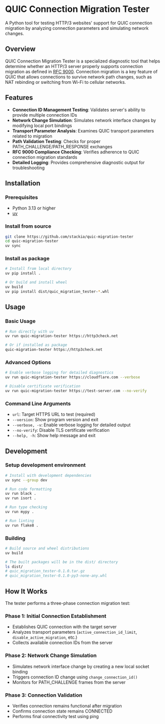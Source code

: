 # QUIC Connection Migration Tester

A Python tool for testing HTTP/3 websites' support for QUIC connection migration by analyzing connection parameters and simulating network changes.

## Overview

QUIC Connection Migration Tester is a specialized diagnostic tool that helps determine whether an HTTP/3 server properly supports connection migration as defined in [RFC 9000](https://datatracker.ietf.org/doc/html/rfc9000). Connection migration is a key feature of QUIC that allows connections to survive network path changes, such as NAT rebinding or switching from Wi-Fi to cellular networks.

## Features

- **Connection ID Management Testing**: Validates server's ability to provide multiple connection IDs
- **Network Change Simulation**: Simulates network interface changes by modifying local port bindings
- **Transport Parameter Analysis**: Examines QUIC transport parameters related to migration
- **Path Validation Testing**: Checks for proper PATH_CHALLENGE/PATH_RESPONSE exchanges
- **RFC 9000 Compliance Checking**: Verifies adherence to QUIC connection migration standards
- **Detailed Logging**: Provides comprehensive diagnostic output for troubleshooting

## Installation

### Prerequisites

- Python 3.13 or higher
- [uv](https://docs.astral.sh/uv/)

### Install from source

```bash
git clone https://github.com/stackia/quic-migration-tester
cd quic-migration-tester
uv sync
```

### Install as package

```bash
# Install from local directory
uv pip install .

# Or build and install wheel
uv build
uv pip install dist/quic_migration_tester-*.whl
```

## Usage

### Basic Usage

```bash
# Run directly with uv
uv run quic-migration-tester https://http3check.net

# Or if installed as package
quic-migration-tester https://http3check.net
```

### Advanced Options

```bash
# Enable verbose logging for detailed diagnostics
uv run quic-migration-tester https://cloudflare.com --verbose

# Disable certificate verification
uv run quic-migration-tester https://test-server.com --no-verify
```

### Command Line Arguments

- `url`: Target HTTPS URL to test (required)
- `--version`: Show program version and exit
- `--verbose, -v`: Enable verbose logging for detailed output
- `--no-verify`: Disable TLS certificate verification
- `--help, -h`: Show help message and exit

## Development

### Setup development environment

```bash
# Install with development dependencies
uv sync --group dev

# Run code formatting
uv run black .
uv run isort .

# Run type checking
uv run mypy .

# Run linting
uv run flake8 .
```

### Building

```bash
# Build source and wheel distributions
uv build

# The built packages will be in the dist/ directory
ls dist/
# quic_migration_tester-0.1.0.tar.gz
# quic_migration_tester-0.1.0-py3-none-any.whl
```

## How It Works

The tester performs a three-phase connection migration test:

### Phase 1: Initial Connection Establishment

- Establishes QUIC connection with the target server
- Analyzes transport parameters (`active_connection_id_limit`, `disable_active_migration`, etc.)
- Collects available connection IDs from the server

### Phase 2: Network Change Simulation

- Simulates network interface change by creating a new local socket binding
- Triggers connection ID change using `change_connection_id()`
- Monitors for PATH_CHALLENGE frames from the server

### Phase 3: Connection Validation

- Verifies connection remains functional after migration
- Confirms connection state remains CONNECTED
- Performs final connectivity test using ping
